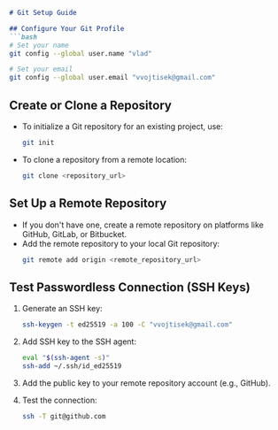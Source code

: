 ```markdown
# Git Setup Guide

## Configure Your Git Profile
```bash
# Set your name
git config --global user.name "vlad"

# Set your email
git config --global user.email "vvojtisek@gmail.com"
```

## Create or Clone a Repository
- To initialize a Git repository for an existing project, use:
  ```bash
  git init
  ```
- To clone a repository from a remote location:
  ```bash
  git clone <repository_url>
  ```

## Set Up a Remote Repository
- If you don't have one, create a remote repository on platforms like GitHub, GitLab, or Bitbucket.
- Add the remote repository to your local Git repository:
  ```bash
  git remote add origin <remote_repository_url>
  ```

## Test Passwordless Connection (SSH Keys)
1. Generate an SSH key:
   ```bash
   ssh-keygen -t ed25519 -a 100 -C "vvojtisek@gmail.com"
   ```

2. Add SSH key to the SSH agent:
   ```bash
   eval "$(ssh-agent -s)"
   ssh-add ~/.ssh/id_ed25519
   ```

3. Add the public key to your remote repository account (e.g., GitHub).

4. Test the connection:
   ```bash
   ssh -T git@github.com
   ```
   
